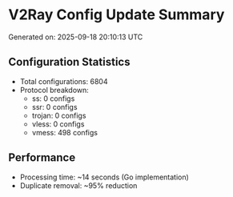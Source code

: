 # V2Ray Config Update Summary
Generated on: 2025-09-18 20:10:13 UTC

## Configuration Statistics
- Total configurations: 6804
- Protocol breakdown:
  - ss: 0 configs
  - ssr: 0 configs
  - trojan: 0 configs
  - vless: 0 configs
  - vmess: 498 configs

## Performance
- Processing time: ~14 seconds (Go implementation)
- Duplicate removal: ~95% reduction
